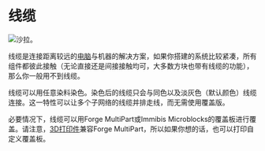 # 线缆

![沙拉。](oredict:oc:cable)

线缆是连接距离较远的[电脑](../general/computer.md)与机器的解决方案，如果你搭建的系统比较紧凑，所有组件都彼此接触（无论直接还是间接接触均可，大多数方块也带有线缆的功能），那么你一般用不到线缆。

线缆可以用任意染料染色。染色后的线缆只会与同色以及淡灰色（默认颜色）线缆连接。这一特性可以让多个子网络的线缆并排走线，而无需使用覆盖版。

必要情况下，线缆可以用Forge MultiPart或Immibis Microblocks的覆盖板进行覆盖。请注意，[3D打印件](print.md)兼容Forge MultiPart，所以如果你想的话，也可以打印自定义覆盖板。
